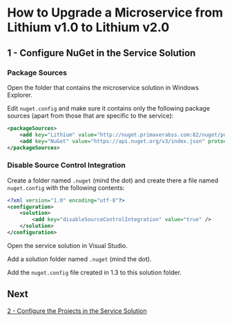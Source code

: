 # How to Upgrade a Microservice from Lithium v1.0 to Lithium v2.0

## 1 - Configure NuGet in the Service Solution

### Package Sources

Open the folder that contains the microservice solution in Windows Explorer.

Edit `nuget.config` and make sure it contains only the following package sources (apart from those that are specific to the service):

```xml
<packageSources>
    <add key="Lithium" value="http://nuget.primaverabss.com:82/nuget/public-lithium-general" />
    <add key="NuGet" value="https://api.nuget.org/v3/index.json" protocolVersion="3" />
</packageSources>
```

### Disable Source Control Integration

Create a folder named `.nuget` (mind the dot) and create there a file named `nuget.config` with the following contents:

```xml
<?xml version="1.0" encoding="utf-8"?>
<configuration>
    <solution>
        <add key="disableSourceControlIntegration" value="true" />
    </solution>
</configuration>
```

Open the service solution in Visual Studio.

Add a solution folder named `.nuget` (mind the dot).

Add the `nuget.config` file created in 1.3 to this solution folder.

## Next

[2 - Configure the Projects in the Service Solution](./02-configure-projects.md)